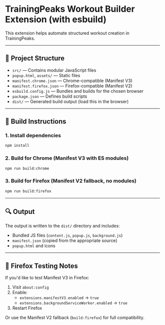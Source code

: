 # TrainingPeaks Workout Builder Extension (with esbuild)

This extension helps automate structured workout creation in TrainingPeaks.

---

## 🧱 Project Structure

- `src/` — Contains modular JavaScript files
- `popup.html`, `assets/` — Static files
- `manifest.chrome.json` — Chrome-compatible (Manifest V3)
- `manifest.firefox.json` — Firefox-compatible (Manifest V2)
- `esbuild.config.js` — Bundles and builds for the chosen browser
- `package.json` — Defines build scripts
- `dist/` — Generated build output (load this in the browser)

---

## 🚀 Build Instructions

### 1. Install dependencies
```bash
npm install
```

### 2. Build for Chrome (Manifest V3 with ES modules)
```bash
npm run build:chrome
```

### 3. Build for Firefox (Manifest V2 fallback, no modules)
```bash
npm run build:firefox
```

---

## 🔍 Output

The output is written to the `dist/` directory and includes:
- Bundled JS files (`content.js`, `popup.js`, `background.js`)
- `manifest.json` (copied from the appropriate source)
- `popup.html` and icons

---

## 🧪 Firefox Testing Notes

If you'd like to test Manifest V3 in Firefox:

1. Visit `about:config`
2. Enable:
   - `extensions.manifestV3.enabled` → `true`
   - `extensions.backgroundServiceWorker.enabled` → `true`
3. Restart Firefox

Or use the Manifest V2 fallback (`build:firefox`) for full compatibility.
